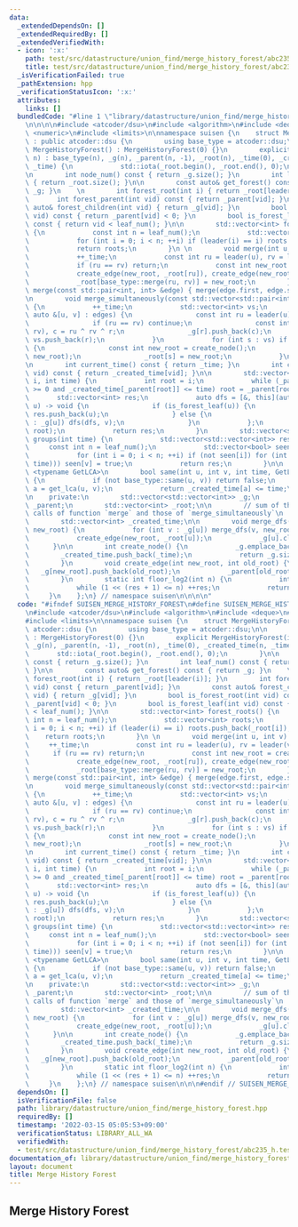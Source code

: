 ```yaml
---
data:
  _extendedDependsOn: []
  _extendedRequiredBy: []
  _extendedVerifiedWith:
  - icon: ':x:'
    path: test/src/datastructure/union_find/merge_history_forest/abc235_h.test.cpp
    title: test/src/datastructure/union_find/merge_history_forest/abc235_h.test.cpp
  _isVerificationFailed: true
  _pathExtension: hpp
  _verificationStatusIcon: ':x:'
  attributes:
    links: []
  bundledCode: "#line 1 \"library/datastructure/union_find/merge_history_forest.hpp\"\
    \n\n\n\n#include <atcoder/dsu>\n#include <algorithm>\n#include <deque>\n#include\
    \ <numeric>\n#include <limits>\n\nnamespace suisen {\n    struct MergeHistoryForest\
    \ : public atcoder::dsu {\n        using base_type = atcoder::dsu;\n\n       \
    \ MergeHistoryForest() : MergeHistoryForest(0) {}\n        explicit MergeHistoryForest(int\
    \ n) : base_type(n), _g(n), _parent(n, -1), _root(n), _time(0), _created_time(n,\
    \ _time) {\n            std::iota(_root.begin(), _root.end(), 0);\n        }\n\
    \n        int node_num() const { return _g.size(); }\n        int leaf_num() const\
    \ { return _root.size(); }\n\n        const auto& get_forest() const { return\
    \ _g; }\n    \n        int forest_root(int i) { return _root[leader(i)]; }\n \
    \       int forest_parent(int vid) const { return _parent[vid]; }\n        const\
    \ auto& forest_children(int vid) { return _g[vid]; }\n        bool is_forest_root(int\
    \ vid) const { return _parent[vid] < 0; }\n        bool is_forest_leaf(int vid)\
    \ const { return vid < leaf_num(); }\n\n        std::vector<int> forest_roots()\
    \ {\n            const int n = leaf_num();\n            std::vector<int> roots;\n\
    \            for (int i = 0; i < n; ++i) if (leader(i) == i) roots.push_back(_root[i]);\n\
    \            return roots;\n        }\n \n        void merge(int u, int v) {\n\
    \            ++_time;\n            const int ru = leader(u), rv = leader(v);\n\
    \            if (ru == rv) return;\n            const int new_root = create_node();\n\
    \            create_edge(new_root, _root[ru]), create_edge(new_root, _root[rv]);\n\
    \            _root[base_type::merge(ru, rv)] = new_root;\n        }\n        void\
    \ merge(const std::pair<int, int> &edge) { merge(edge.first, edge.second); }\n\
    \n        void merge_simultaneously(const std::vector<std::pair<int, int>> &edges)\
    \ {\n            ++_time;\n            std::vector<int> vs;\n            for (const\
    \ auto &[u, v] : edges) {\n                const int ru = leader(u), rv = leader(v);\n\
    \                if (ru == rv) continue;\n                const int r = base_type::merge(ru,\
    \ rv), c = ru ^ rv ^ r;\n                _g[r].push_back(c);\n               \
    \ vs.push_back(r);\n            }\n            for (int s : vs) if (s == leader(s))\
    \ {\n                const int new_root = create_node();\n                merge_dfs(s,\
    \ new_root);\n                _root[s] = new_root;\n            }\n        }\n\
    \n        int current_time() const { return _time; }\n        int created_time(int\
    \ vid) const { return _created_time[vid]; }\n\n        std::vector<int> group(int\
    \ i, int time) {\n            int root = i;\n            while (_parent[root]\
    \ >= 0 and _created_time[_parent[root]] <= time) root = _parent[root];\n     \
    \       std::vector<int> res;\n            auto dfs = [&, this](auto dfs, int\
    \ u) -> void {\n                if (is_forest_leaf(u)) {\n                   \
    \ res.push_back(u);\n                } else {\n                    for (int v\
    \ : _g[u]) dfs(dfs, v);\n                }\n            };\n            dfs(dfs,\
    \ root);\n            return res;\n        }\n        std::vector<std::vector<int>>\
    \ groups(int time) {\n            std::vector<std::vector<int>> res;\n       \
    \     const int n = leaf_num();\n            std::vector<bool> seen(n, false);\n\
    \            for (int i = 0; i < n; ++i) if (not seen[i]) for (int v : res.emplace_back(group(i,\
    \ time))) seen[v] = true;\n            return res;\n        }\n\n        template\
    \ <typename GetLCA>\n        bool same(int u, int v, int time, GetLCA&& get_lca)\
    \ {\n            if (not base_type::same(u, v)) return false;\n            int\
    \ a = get_lca(u, v);\n            return _created_time[a] <= time;\n        }\n\
    \n    private:\n        std::vector<std::vector<int>> _g;\n        std::vector<int>\
    \ _parent;\n        std::vector<int> _root;\n\n        // sum of the number of\
    \ calls of function `merge` and those of `merge_simultaneously`\n        int _time;\n\
    \        std::vector<int> _created_time;\n\n        void merge_dfs(int u, int\
    \ new_root) {\n            for (int v : _g[u]) merge_dfs(v, new_root), _g[v].shrink_to_fit();\n\
    \            create_edge(new_root, _root[u]);\n            _g[u].clear();\n  \
    \      }\n\n        int create_node() {\n            _g.emplace_back();\n    \
    \        _created_time.push_back(_time);\n            return _g.size() - 1;\n\
    \        }\n        void create_edge(int new_root, int old_root) {\n         \
    \   _g[new_root].push_back(old_root);\n            _parent[old_root] = new_root;\n\
    \        }\n        static int floor_log2(int n) {\n            int res = 0;\n\
    \            while (1 << (res + 1) <= n) ++res;\n            return res;\n   \
    \     }\n    };\n} // namespace suisen\n\n\n\n"
  code: "#ifndef SUISEN_MERGE_HISTORY_FOREST\n#define SUISEN_MERGE_HISTORY_FOREST\n\
    \n#include <atcoder/dsu>\n#include <algorithm>\n#include <deque>\n#include <numeric>\n\
    #include <limits>\n\nnamespace suisen {\n    struct MergeHistoryForest : public\
    \ atcoder::dsu {\n        using base_type = atcoder::dsu;\n\n        MergeHistoryForest()\
    \ : MergeHistoryForest(0) {}\n        explicit MergeHistoryForest(int n) : base_type(n),\
    \ _g(n), _parent(n, -1), _root(n), _time(0), _created_time(n, _time) {\n     \
    \       std::iota(_root.begin(), _root.end(), 0);\n        }\n\n        int node_num()\
    \ const { return _g.size(); }\n        int leaf_num() const { return _root.size();\
    \ }\n\n        const auto& get_forest() const { return _g; }\n    \n        int\
    \ forest_root(int i) { return _root[leader(i)]; }\n        int forest_parent(int\
    \ vid) const { return _parent[vid]; }\n        const auto& forest_children(int\
    \ vid) { return _g[vid]; }\n        bool is_forest_root(int vid) const { return\
    \ _parent[vid] < 0; }\n        bool is_forest_leaf(int vid) const { return vid\
    \ < leaf_num(); }\n\n        std::vector<int> forest_roots() {\n            const\
    \ int n = leaf_num();\n            std::vector<int> roots;\n            for (int\
    \ i = 0; i < n; ++i) if (leader(i) == i) roots.push_back(_root[i]);\n        \
    \    return roots;\n        }\n \n        void merge(int u, int v) {\n       \
    \     ++_time;\n            const int ru = leader(u), rv = leader(v);\n      \
    \      if (ru == rv) return;\n            const int new_root = create_node();\n\
    \            create_edge(new_root, _root[ru]), create_edge(new_root, _root[rv]);\n\
    \            _root[base_type::merge(ru, rv)] = new_root;\n        }\n        void\
    \ merge(const std::pair<int, int> &edge) { merge(edge.first, edge.second); }\n\
    \n        void merge_simultaneously(const std::vector<std::pair<int, int>> &edges)\
    \ {\n            ++_time;\n            std::vector<int> vs;\n            for (const\
    \ auto &[u, v] : edges) {\n                const int ru = leader(u), rv = leader(v);\n\
    \                if (ru == rv) continue;\n                const int r = base_type::merge(ru,\
    \ rv), c = ru ^ rv ^ r;\n                _g[r].push_back(c);\n               \
    \ vs.push_back(r);\n            }\n            for (int s : vs) if (s == leader(s))\
    \ {\n                const int new_root = create_node();\n                merge_dfs(s,\
    \ new_root);\n                _root[s] = new_root;\n            }\n        }\n\
    \n        int current_time() const { return _time; }\n        int created_time(int\
    \ vid) const { return _created_time[vid]; }\n\n        std::vector<int> group(int\
    \ i, int time) {\n            int root = i;\n            while (_parent[root]\
    \ >= 0 and _created_time[_parent[root]] <= time) root = _parent[root];\n     \
    \       std::vector<int> res;\n            auto dfs = [&, this](auto dfs, int\
    \ u) -> void {\n                if (is_forest_leaf(u)) {\n                   \
    \ res.push_back(u);\n                } else {\n                    for (int v\
    \ : _g[u]) dfs(dfs, v);\n                }\n            };\n            dfs(dfs,\
    \ root);\n            return res;\n        }\n        std::vector<std::vector<int>>\
    \ groups(int time) {\n            std::vector<std::vector<int>> res;\n       \
    \     const int n = leaf_num();\n            std::vector<bool> seen(n, false);\n\
    \            for (int i = 0; i < n; ++i) if (not seen[i]) for (int v : res.emplace_back(group(i,\
    \ time))) seen[v] = true;\n            return res;\n        }\n\n        template\
    \ <typename GetLCA>\n        bool same(int u, int v, int time, GetLCA&& get_lca)\
    \ {\n            if (not base_type::same(u, v)) return false;\n            int\
    \ a = get_lca(u, v);\n            return _created_time[a] <= time;\n        }\n\
    \n    private:\n        std::vector<std::vector<int>> _g;\n        std::vector<int>\
    \ _parent;\n        std::vector<int> _root;\n\n        // sum of the number of\
    \ calls of function `merge` and those of `merge_simultaneously`\n        int _time;\n\
    \        std::vector<int> _created_time;\n\n        void merge_dfs(int u, int\
    \ new_root) {\n            for (int v : _g[u]) merge_dfs(v, new_root), _g[v].shrink_to_fit();\n\
    \            create_edge(new_root, _root[u]);\n            _g[u].clear();\n  \
    \      }\n\n        int create_node() {\n            _g.emplace_back();\n    \
    \        _created_time.push_back(_time);\n            return _g.size() - 1;\n\
    \        }\n        void create_edge(int new_root, int old_root) {\n         \
    \   _g[new_root].push_back(old_root);\n            _parent[old_root] = new_root;\n\
    \        }\n        static int floor_log2(int n) {\n            int res = 0;\n\
    \            while (1 << (res + 1) <= n) ++res;\n            return res;\n   \
    \     }\n    };\n} // namespace suisen\n\n\n#endif // SUISEN_MERGE_HISTORY_FOREST\n"
  dependsOn: []
  isVerificationFile: false
  path: library/datastructure/union_find/merge_history_forest.hpp
  requiredBy: []
  timestamp: '2022-03-15 05:05:53+09:00'
  verificationStatus: LIBRARY_ALL_WA
  verifiedWith:
  - test/src/datastructure/union_find/merge_history_forest/abc235_h.test.cpp
documentation_of: library/datastructure/union_find/merge_history_forest.hpp
layout: document
title: Merge History Forest
---
```

## Merge History Forest